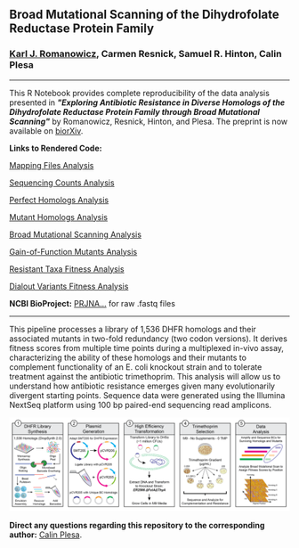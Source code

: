 ## Broad Mutational Scanning of the Dihydrofolate Reductase Protein Family

### [Karl J. Romanowicz](https://kromanowicz.github.io/), Carmen Resnick, Samuel R. Hinton, Calin Plesa
_____________________________________

This R Notebook provides complete reproducibility of the data analysis presented in ***"Exploring Antibiotic Resistance in Diverse Homologs of the Dihydrofolate Reductase Protein Family through Broad Mutational Scanning"*** by Romanowicz, Resnick, Hinton, and Plesa. The preprint is now available on [biorXiv]().

**Links to Rendered Code:**

[Mapping Files Analysis]()

[Sequencing Counts Analysis]()

[Perfect Homologs Analysis]()

[Mutant Homologs Analysis]()

[Broad Mutational Scanning Analysis]()

[Gain-of-Function Mutants Analysis]()

[Resistant Taxa Fitness Analysis]()

[Dialout Variants Fitness Analysis]()

**NCBI BioProject:** [PRJNA...]() for raw .fastq files
_____________________________________

This pipeline processes a library of 1,536 DHFR homologs and their associated mutants in two-fold redundancy (two codon versions). It derives fitness scores from multiple time points during a multiplexed in-vivo assay, characterizing the ability of these homologs and their mutants to complement functionality of an E. coli knockout strain and to tolerate treatment against the antibiotic trimethoprim. This analysis will allow us to understand how antibiotic resistance emerges given many evolutionarily divergent starting points. Sequence data were generated using the Illumina NextSeq platform using 100 bp paired-end sequencing read amplicons.

![](Images/DHFR.Diagram.png)

**Direct any questions regarding this repository to the corresponding author:** [Calin Plesa](mailto:calin@uoregon.edu).
